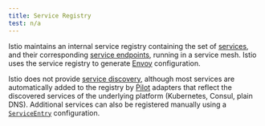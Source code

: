 ```yaml
---
title: Service Registry
test: n/a
---
```


Istio maintains an internal service registry containing the set of [services](/pt-br/docs/reference/glossary/#service),
and their corresponding [service endpoints](/pt-br/docs/reference/glossary/#service-endpoint), running in a service mesh.
Istio uses the service registry to generate [Envoy](/pt-br/docs/reference/glossary/#envoy) configuration.

Istio does not provide [service discovery](https://en.wikipedia.org/wiki/Service_discovery),
although most services are automatically added to the registry by [Pilot](/pt-br/docs/reference/glossary/#pilot)
adapters that reflect the discovered services of the underlying platform (Kubernetes, Consul, plain DNS).
Additional services can also be registered manually using a
[`ServiceEntry`](/pt-br/docs/concepts/traffic-management/#service-entries) configuration.
